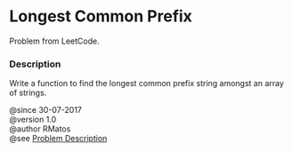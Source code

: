 <h1>Longest Common Prefix</h1>
<p>Problem from LeetCode.</p>

<h3>Description</h3>
<p>
Write a function to find the longest common prefix string amongst an array of strings.
</p>
 
@since 30-07-2017 <br>
@version 1.0 <br>
@author RMatos <br>
@see <a href="https://leetcode.com/problems/longest-common-prefix/description/">Problem Description</a>
